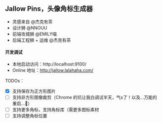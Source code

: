## Jallow Pins，头像角标生成器

* 灵感来自 @杰克有茶
* 设计狮 @NNOUU
* 前端攻城狮 @EMILY喵
* 后端工程狮 + 运维 @杰克有茶

#### 开发调试
* 本地启动访问：http://localhost:9100/
* Online 地址：http://jallow.lalahaha.com/

TODOs：

* [x] 支持保存为正方形图片
* [ ] 支持非方形图像裁剪（Chrome 的坑让我白调试半天，气s了！以及...万能的重启...🙈）
* [ ] 支持更多角标，支持角标库（需更多图标素材
* [ ] 支持调整角标位置

